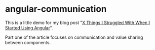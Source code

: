 # angular-communication

This is a little demo for my blog post "[X Things I Struggled With When I Started Using Angular](https://thecodeshewrites.com/2023/09/08/difficulties-starting-using-angular)".

Part one of the article focuses on communication and value sharing between components.
